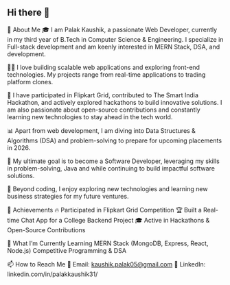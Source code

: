 ## Hi there 👋

<!--
**kaushikpalak31/kaushikpalak31** is a ✨ _special_ ✨ repository because its `README.md` (this file) appears on your GitHub profile. -->
🚀 About Me
🎓 I am Palak Kaushik, a passionate Web Developer, currently in my third year of B.Tech in Computer Science & Engineering. I specialize in Full-stack development and am keenly interested in MERN Stack, DSA, and development.

👨‍💻 I love building scalable web applications and exploring front-end technologies. My projects range from real-time applications to trading platform clones.

🚀 I have participated in Flipkart Grid, contributed to The Smart India Hackathon, and actively explored hackathons to build innovative solutions. I am also passionate about open-source contributions and constantly learning new technologies to stay ahead in the tech world.

📊 Apart from web development, I am diving into Data Structures & Algorithms (DSA) and problem-solving to prepare for upcoming placements in 2026.

🎯 My ultimate goal is to become a Software Developer, leveraging my skills in problem-solving, Java and  while continuing to build impactful software solutions.

🎸 Beyond coding, I enjoy exploring new technologies and learning new business strategies for my future ventures.

🏅 Achievements
🔥 Participated in Flipkart Grid Competition
🏆 Built a Real-time Chat App for a College Backend Project
🎓 Active in Hackathons & Open-Source Contributions

🎯 What I’m Currently Learning
MERN Stack (MongoDB, Express, React, Node.js)
Competitive Programming & DSA

📫 How to Reach Me
📩 Email: kaushik.palak05@gmail.com
💼 LinkedIn: linkedin.com/in/palakkaushik31/
